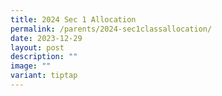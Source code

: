 ```yaml
---
title: 2024 Sec 1 Allocation
permalink: /parents/2024-sec1classallocation/
date: 2023-12-29
layout: post
description: ""
image: ""
variant: tiptap
---
```

<p></p>